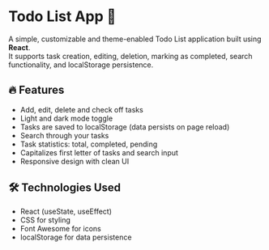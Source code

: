 # Todo List App 📝

A simple, customizable and theme-enabled Todo List application built using **React**.  
It supports task creation, editing, deletion, marking as completed, search functionality, and localStorage persistence.

## 🔥 Features

- Add, edit, delete and check off tasks
- Light and dark mode toggle
- Tasks are saved to localStorage (data persists on page reload)
- Search through your tasks
- Task statistics: total, completed, pending
- Capitalizes first letter of tasks and search input
- Responsive design with clean UI

## 🛠️ Technologies Used

- React (useState, useEffect)
- CSS for styling
- Font Awesome for icons
- localStorage for data persistence
